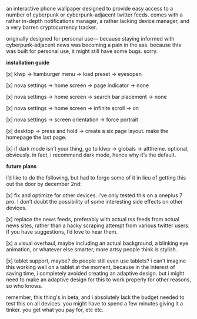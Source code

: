 an interactive phone wallpaper designed to provide easy access to a number of cyberpunk or cyberpunk-adjacent twitter feeds. comes with a rather in-depth notifications manager, a rather lacking device manager, and a very barren cryptocurrency tracker.

originally designed for personal use— because staying informed with cyberpunk-adjacent news was becoming a pain in the ass. because this was built for personal use, it might still have some bugs. sorry.

**installation guide**

[x]    klwp -> hamburger menu -> load preset -> eyesopen

[x]    nova settings -> home screen -> page indicator -> none

[x]    nova settings -> home screen -> search bar placement -> none
   
[x]    nova settings -> home screen -> infinite scroll -> on
   
[x]    nova settings -> screen orientation -> force portrait

[x]    desktop -> press and hold -> create a six page layout. make the homepage the last page.

[x]    if dark mode isn’t your thing, go to klwp -> globals -> alttheme. optional, obviously. in fact, i recommend dark mode, hence why it’s the default.

**future plans**

i’d like to do the following, but had to forgo some of it in lieu of getting this out the door by december 2nd:

[x]    fix and optimize for other devices. i’ve only tested this on a oneplus 7 pro. I don’t doubt the possibility of some interesting side effects on other devices.

[x]    replace the news feeds, preferably with actual rss feeds from actual news sites, rather than a hacky scraping attempt from various twitter users. If you have suggestions, I’d love to hear them.

[x]    a visual overhaul, maybe including an actual background, a blinking eye animation, or whatever else smarter, more artsy people think is stylish.

[x]    tablet support, maybe? do people still even use tablets? i can’t imagine this working well on a tablet at the moment, because in the interest of saving time, i completely avoided creating an adaptive design. but i might need to make an adaptive design for this to work properly for other reasons, so who knows.

remember, this thing's in beta, and i absolutely lack the budget needed to test this on all devices. you might have to spend a few minutes giving it a tinker. you get what you pay for, etc etc.
